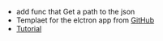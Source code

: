 - add func that Get a path to the json
- Templaet for the elctron app from [GitHub](https://github.com/iPzard/electron-react-python-template?tab=readme-ov-file)
- [Tutorial](https://www.ahmedbouchefra.com/using-python-with-electron-tutorial/)